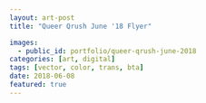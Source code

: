 ```yaml
---
layout: art-post
title: "Queer Qrush June '18 Flyer"

images:
  - public_id: portfolio/queer-qrush-june-2018
categories: [art, digital]
tags: [vector, color, trans, bta]
date: 2018-06-08
featured: true
---
```

